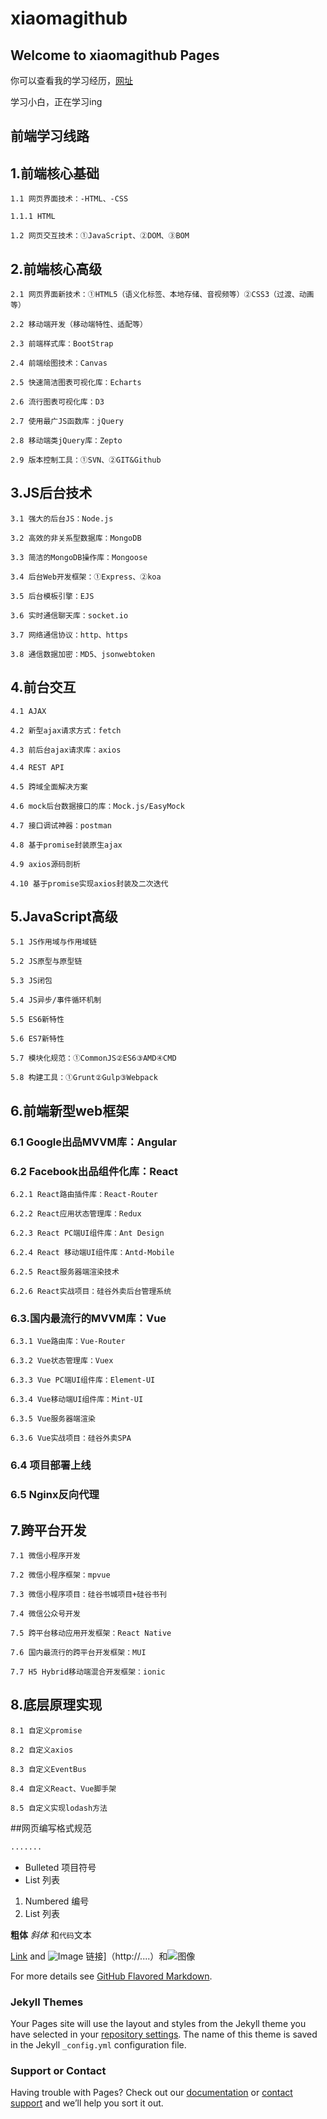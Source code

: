 # xiaomagithub

## Welcome to xiaomagithub Pages

你可以查看我的学习经历，[网址](https://github.com/xiaomagithub/xiaomagithub)

学习小白，正在学习ing

## 前端学习线路

## 1.前端核心基础
```
1.1 网页界面技术：-HTML、-CSS

1.1.1 HTML

1.2 网页交互技术：①JavaScript、②DOM、③BOM
```
## 2.前端核心高级
```
2.1 网页界面新技术：①HTML5（语义化标签、本地存储、音视频等）②CSS3（过渡、动画等）

2.2 移动端开发（移动端特性、适配等）

2.3 前端样式库：BootStrap

2.4 前端绘图技术：Canvas

2.5 快速简洁图表可视化库：Echarts

2.6 流行图表可视化库：D3

2.7 使用最广JS函数库：jQuery

2.8 移动端类jQuery库：Zepto

2.9 版本控制工具：①SVN、②GIT&Github

```
## 3.JS后台技术
```
3.1 强大的后台JS：Node.js

3.2 高效的非关系型数据库：MongoDB

3.3 简洁的MongoDB操作库：Mongoose

3.4 后台Web开发框架：①Express、②koa

3.5 后台模板引擎：EJS

3.6 实时通信聊天库：socket.io

3.7 网络通信协议：http、https

3.8 通信数据加密：MD5、jsonwebtoken

```
## 4.前台交互
```
4.1 AJAX

4.2 新型ajax请求方式：fetch

4.3 前后台ajax请求库：axios

4.4 REST API

4.5 跨域全面解决方案

4.6 mock后台数据接口的库：Mock.js/EasyMock

4.7 接口调试神器：postman

4.8 基于promise封装原生ajax

4.9 axios源码剖析

4.10 基于promise实现axios封装及二次迭代

```
## 5.JavaScript高级
```
5.1 JS作用域与作用域链

5.2 JS原型与原型链

5.3 JS闭包

5.4 JS异步/事件循环机制

5.5 ES6新特性

5.6 ES7新特性

5.7 模块化规范：①CommonJS②ES6③AMD④CMD

5.8 构建工具：①Grunt②Gulp③Webpack

```
## 6.前端新型web框架

### 6.1 Google出品MVVM库：Angular
### 6.2 Facebook出品组件化库：React
```
6.2.1 React路由插件库：React-Router

6.2.2 React应用状态管理库：Redux

6.2.3 React PC端UI组件库：Ant Design

6.2.4 React 移动端UI组件库：Antd-Mobile

6.2.5 React服务器端渲染技术

6.2.6 React实战项目：硅谷外卖后台管理系统

```
### 6.3.国内最流行的MVVM库：Vue
```
6.3.1 Vue路由库：Vue-Router

6.3.2 Vue状态管理库：Vuex

6.3.3 Vue PC端UI组件库：Element-UI

6.3.4 Vue移动端UI组件库：Mint-UI

6.3.5 Vue服务器端渲染

6.3.6 Vue实战项目：硅谷外卖SPA

```
### 6.4 项目部署上线

### 6.5 Nginx反向代理

## 7.跨平台开发
```
7.1 微信小程序开发

7.2 微信小程序框架：mpvue

7.3 微信小程序项目：硅谷书城项目+硅谷书刊

7.4 微信公众号开发

7.5 跨平台移动应用开发框架：React Native

7.6 国内最流行的跨平台开发框架：MUI

7.7 H5 Hybrid移动端混合开发框架：ionic

```
## 8.底层原理实现
```
8.1 自定义promise

8.2 自定义axios

8.3 自定义EventBus

8.4 自定义React、Vue脚手架

8.5 自定义实现lodash方法

```

##网页编写格式规范

```markdown  模块
.......
```
- Bulleted 项目符号
- List 列表

1. Numbered 编号
2. List 列表

**粗体** _斜体_ 和`代码`文本

[Link](url) and ![Image](src)
链接]（http://....）和![图像](https://github.com/xiaomagithub/xiaomagithub/....图像所在的文件位置)

For more details see [GitHub Flavored Markdown](https://guides.github.com/features/mastering-markdown/).

### Jekyll Themes

Your Pages site will use the layout and styles from the Jekyll theme you have selected in your [repository settings](https://github.com/xiaomagithub/test/settings). The name of this theme is saved in the Jekyll `_config.yml` configuration file.

### Support or Contact

Having trouble with Pages? Check out our [documentation](https://help.github.com/categories/github-pages-basics/) or [contact support](https://github.com/contact) and we’ll help you sort it out.
